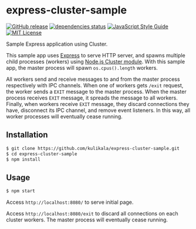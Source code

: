 # express-cluster-sample

[![GitHub release](https://img.shields.io/github/release/kulikala/express-cluster-sample.svg?style=flat-square)](https://github.com/kulikala/express-cluster-sample/releases/latest)
[![dependencies status](https://img.shields.io/david/kulikala/express-cluster-sample.svg?style=flat-square)](https://david-dm.org/kulikala/express-cluster-sample)
[![JavaScript Style Guide](https://img.shields.io/badge/code_style-standard-brightgreen.svg?style=flat-square)](https://standardjs.com)
[![MIT License](https://img.shields.io/badge/licence-MIT-blue.svg?style=flat-square)](LICENSE)

Sample Express application using Cluster.

This sample app uses [Express] to serve HTTP server,
and spawns multiple child processes (workers) using [Node.js Cluster module].
With this sample app, the master process will spawn `os.cpus().length` workers.

All workers send and receive messages to and from the master process respectively with IPC channels.
When one of workers gets `/exit` request, the worker sends a `EXIT` message to the master process.
When the master process receives `EXIT` message, it spreads the message to all workers.
Finally, when workers receive `EXIT` message, they discard connections they have, disconnect its IPC channel, and remove event listeners.
In this way, all worker processes will eventually cease running.

## Installation

``` bash
$ git clone https://github.com/kulikala/express-cluster-sample.git
$ cd express-cluster-sample
$ npm install
```

## Usage

``` bash
$ npm start
```

Access `http://localhost:8080/` to serve initial page.

Access `http://localhost:8080/exit` to discard all connections on each cluster workers.
The master process will eventually cease running.

[Express]: http://expressjs.com/
[Node.js Cluster module]: https://nodejs.org/api/cluster.html
